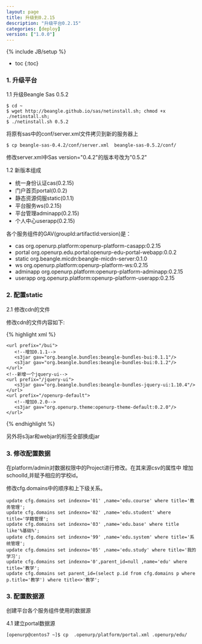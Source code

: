 ```yaml
---
layout: page
title: 升级到0.2.15
description: "升级平台0.2.15"
categories: [deploy]
version: ["1.0.0"]
---
```

{% include JB/setup %}

* toc
{:toc}

### 1. 升级平台

1.1 升级Beangle Sas 0.5.2

    $ cd ~
	$ wget http://beangle.github.io/sas/netinstall.sh; chmod +x ./netinstall.sh;
	$ ./netinstall.sh 0.5.2

 将原有sas中的conf/server.xml文件拷贝到新的服务器上
 
    $ cp beangle-sas-0.4.2/conf/server.xml  beangle-sas-0.5.2/conf/

 修改server.xml中Sas version="0.4.2"的版本号改为"0.5.2"
 

1.2 新版本组成

* 统一身份认证cas(0.2.15)
* 门户首页portal(0.0.2)
* 静态资源伺服static(0.1.1)
* 平台服务ws(0.2.15)
* 平台管理adminapp(0.2.15)
* 个人中心userapp(0.2.15)

各个服务组件的GAV(groupId:artifactId:version)是：

* cas      org.openurp.platform:openurp-platform-casapp:0.2.15
* portal   org.openurp.edu.portal:openurp-edu-portal-webapp:0.0.2
* static   org.beangle.micdn:beangle-micdn-server:0.1.0
* ws       org.openurp.platform:openurp-platform-ws:0.2.15
* adminapp org.openurp.platform:openurp-platform-adminapp:0.2.15
* userapp  org.openurp.platform:openurp-platform-userapp:0.2.15


### 2. 配置static

2.1 修改cdn的文件

修改cdn的文件内容如下:

{% highlight xml %}

    <url prefix="/bui">
	   <!--增加0.1.1-->
       <s3jar gav="org.beangle.bundles:beangle-bundles-bui:0.1.1"/>
	   <s3jar gav="org.beangle.bundles:beangle-bundles-bui:0.1.2"/>
    </url>
    <!--新增一个jquery-ui-->
    <url prefix="/jquery-ui">
       <s3jar gav="org.beangle.bundles:beangle-bundles-jquery-ui:1.10.4"/>
    </url>
	<url prefix="/openurp-default">
	   <!--增加0.2.0-->
       <s3jar gav="org.openurp.theme:openurp-theme-default:0.2.0"/>
    </url>
{% endhighlight %}

另外将s3jar和webjar的标签全部换成jar

### 3. 修改配置数据

在platform/admin对数据权限中的Project进行修改。在其来源csv的属性中
增加schoolId,并赋予相应的学校id。

修改cfg.domains中的顺序和上下级关系。

    update cfg.domains set indexno='01' ,name='edu.course' where title='教务管理';
	update cfg.domains set indexno='02' ,name='edu.student' where title='学籍管理';
	update cfg.domains set indexno='03' ,name='edu.base' where title like'%基础%';
	update cfg.domains set indexno='99' ,name='edu.system' where title='系统管理';
	update cfg.domains set indexno='05' ,name='edu.study' where title='我的学习';
	update cfg.domains set indexno='0',parent_id=null ,name='edu' where title='教学';
	update cfg.domains set parent_id=(select p.id from cfg.domains p where p.title='教学') where title<>'教学';

### 3. 配置数据源

创建平台各个服务组件使用的数据源

4.1 建立portal数据源

    [openurp@centos7 ~]$ cp  .openurp/platform/portal.xml .openurp/edu/
